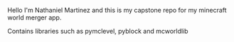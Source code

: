 Hello I'm Nathaniel Martinez and this is my capstone repo for my minecraft world merger app.

Contains libraries such as pymclevel, pyblock and mcworldlib
